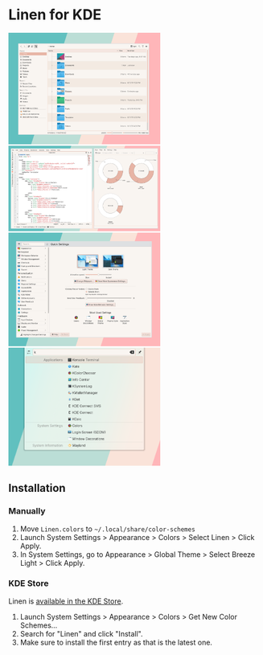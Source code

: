 # Linen for KDE

<img src="../assets/kde-dolphin.png" alt="Dolphin File Manager" width="60%" />
<img src="../assets/kde-dev.png" alt="Development" width="60%" />
<img src="../assets/kde-settings.png" alt="Plasma's System Settings" width="60%" />
<img src="../assets/kde-krunner.png" alt="Plasma's Krunner" width="60%" />

## Installation

### Manually

1. Move `Linen.colors` to `~/.local/share/color-schemes`
2. Launch System Settings > Appearance > Colors > Select Linen > Click Apply.
3. In System Settings, go to Appearance > Global Theme > Select Breeze Light > Click Apply.

### KDE Store

Linen is [available in the KDE Store](https://store.kde.org/p/1539027/).

1. Launch System Settings > Appearance > Colors > Get New Color Schemes...
2. Search for "Linen" and click "Install".
3. Make sure to install the first entry as that is the latest one.
